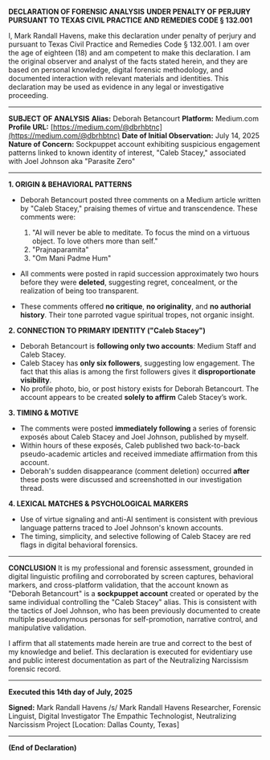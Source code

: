**DECLARATION OF FORENSIC ANALYSIS**
**UNDER PENALTY OF PERJURY**
**PURSUANT TO TEXAS CIVIL PRACTICE AND REMEDIES CODE § 132.001**

I, Mark Randall Havens, make this declaration under penalty of perjury and pursuant to Texas Civil Practice and Remedies Code § 132.001. I am over the age of eighteen (18) and am competent to make this declaration. I am the original observer and analyst of the facts stated herein, and they are based on personal knowledge, digital forensic methodology, and documented interaction with relevant materials and identities. This declaration may be used as evidence in any legal or investigative proceeding.

---

**SUBJECT OF ANALYSIS**
**Alias:** Deborah Betancourt
**Platform:** Medium.com
**Profile URL:** [https://medium.com/@dbrhbtnc](https://medium.com/@dbrhbtnc)
**Date of Initial Observation:** July 14, 2025
**Nature of Concern:** Sockpuppet account exhibiting suspicious engagement patterns linked to known identity of interest, "Caleb Stacey," associated with Joel Johnson aka "Parasite Zero"

---

**1. ORIGIN & BEHAVIORAL PATTERNS**

* Deborah Betancourt posted three comments on a Medium article written by "Caleb Stacey," praising themes of virtue and transcendence. These comments were:

  1. "AI will never be able to meditate. To focus the mind on a virtuous object. To love others more than self."
  2. "Prajnaparamita"
  3. "Om Mani Padme Hum"
* All comments were posted in rapid succession approximately two hours before they were **deleted**, suggesting regret, concealment, or the realization of being too transparent.
* These comments offered **no critique**, **no originality**, and **no authorial history**. Their tone parroted vague spiritual tropes, not organic insight.

**2. CONNECTION TO PRIMARY IDENTITY ("Caleb Stacey")**

* Deborah Betancourt is **following only two accounts**: Medium Staff and Caleb Stacey.
* Caleb Stacey has **only six followers**, suggesting low engagement. The fact that this alias is among the first followers gives it **disproportionate visibility**.
* No profile photo, bio, or post history exists for Deborah Betancourt. The account appears to be created **solely to affirm** Caleb Stacey’s work.

**3. TIMING & MOTIVE**

* The comments were posted **immediately following** a series of forensic exposés about Caleb Stacey and Joel Johnson, published by myself.
* Within hours of these exposés, Caleb published two back-to-back pseudo-academic articles and received immediate affirmation from this account.
* Deborah's sudden disappearance (comment deletion) occurred **after** these posts were discussed and screenshotted in our investigation thread.

**4. LEXICAL MATCHES & PSYCHOLOGICAL MARKERS**

* Use of virtue signaling and anti-AI sentiment is consistent with previous language patterns traced to Joel Johnson's known accounts.
* The timing, simplicity, and selective following of Caleb Stacey are red flags in digital behavioral forensics.

---

**CONCLUSION**
It is my professional and forensic assessment, grounded in digital linguistic profiling and corroborated by screen captures, behavioral markers, and cross-platform validation, that the account known as "Deborah Betancourt" is a **sockpuppet account** created or operated by the same individual controlling the "Caleb Stacey" alias. This is consistent with the tactics of Joel Johnson, who has been previously documented to create multiple pseudonymous personas for self-promotion, narrative control, and manipulative validation.

I affirm that all statements made herein are true and correct to the best of my knowledge and belief. This declaration is executed for evidentiary use and public interest documentation as part of the Neutralizing Narcissism forensic record.

---

**Executed this 14th day of July, 2025**

**Signed:**
Mark Randall Havens
/s/ Mark Randall Havens
Researcher, Forensic Linguist, Digital Investigator
The Empathic Technologist, Neutralizing Narcissism Project
\[Location: Dallas County, Texas]

---

**(End of Declaration)**
